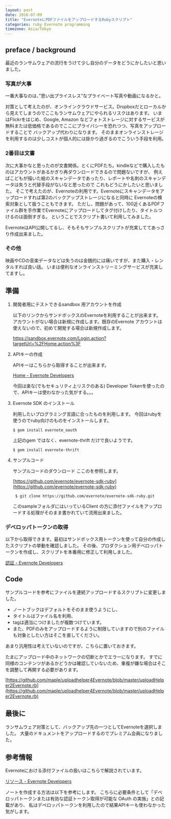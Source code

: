 ```yaml
---
layout: post
date: 2016-07-09
title: "EvernoteにPDFファイルをアップロードするRubyスクリプト"
categories: ruby Evernote programming
timezone: Asia/Tokyo
---
```


## preface / background

最近のランサムウェアの流行をうけて少し自分のデータをどうにかしたいと思いました。

### 写真が大事

一番大事なのは、”思い出プライスレス”なプライベート写真や動画になるかと。

対策として考えたのが、オンラインクラウドサービス。Dropboxだとローカルから見えてしまうのでここもランサムウェアにやられるリスクはあります。
いまはFlickrをはじめ、Google, Amazon などフォトストレージに対するサービスが無料または低価格であるのでここにプライバシーを恐れつつ、写真をアップロードすることで
バックアップ代わりになります。
そのままオンラインストレージを利用するのは少しコストが個人的には掛かり過ぎるのでこういう手段を利用。

### 2番目は文書

次に大事かなと思ったのが文書関係。とくにPDFたち。kindleなどで購入したものはアカウントがあるかぎり再ダウンロードできるので問題ないですが、
例えばこどもが描いた絵のスキャンデータであったり、レポートや名刺のスキャンデータは失うと代替手段がないなと思ったので
これもどうにかしたいと思いました。
そこで考えたのが、Evernoteの利用です。Evernoteにスキャンデータをアップロードすれば第2のバックアップストレージになると同時に
Evernoteの検索対象として扱うこともできます。
ただし、問題があって、100近くあるPDFファイル群を手作業でEvernoteにアップロードしてタグ付けしたり、タイトルつけるのは面倒すぎる。
ということでスクリプト書いて利用してみました。

EvernoteはAPI公開してるし、そもそもサンプルスクリプトが充実しててあっさり作成出来ました。

### その他

映画やCDの音楽データなどは失うのは金銭的には痛いですが、また購入・レンタルすれば良い話。
いまは便利なオンラインストリーミングサービスが充実してますし。


## 準備

1. 開発者用にテストできるsandbox 用アカウントを作成

    以下のリンクからサンドボックスのEvernoteを利用することが出来ます。
    アカウントがない場合は新規に作成します。既存のEvernote アカウントは使えないので、初めて開発する場合は新規作成します。

    https://sandbox.evernote.com/Login.action?targetUrl=%2FHome.action%3F

2. APIキーの作成

    APIキーはこちらから取得することが出来ます。

   [Home - Evernote Developers](https://dev.evernote.com/#apikey)

    今回は楽な(でもセキュリティ上リスクのある) Developer Tokenを使ったので、APIキーは使わなかった気がする。。。

3. Evernote SDK のインストール

    利用したいプログラミング言語に合ったものを利用します。
    今回はrubyを使うのでruby向けのものをインストールします。    

    ``` $ gem install evernote_oauth ```

    上記のgem ではなく、evernote-thrift だけで良いようです。     
     
    ``` $ gem install evernote-thrift ```    
    
4. サンプルコード

    サンプルコードのダウンロード
    ここのを参照します。

    [https://github.com/evernote/evernote-sdk-ruby](https://github.com/evernote/evernote-sdk-ruby)

    ``` $ git clone https://github.com/evernote/evernote-sdk-ruby.git```

    このsampleフォルダにはいっているClient の方に添付ファイルをアップロードする処理がそのまま書かれていて流用出来ました。


### デベロッパトークンの取得

以下から取得できます。最初はサンドボックス用トークンを使って自分の作成したスクリプトの挙動を確認しました。
その後、プロダクション用デベロッパトークンを作成し、スクリプトを本番用に修正して利用しました。

[認証 - Evernote Developers](https://dev.evernote.com/intl/jp/doc/articles/authentication.php#devtoken)


## Code

サンプルコードを参考にファイルを連続アップロードするスクリプトに変更しました。

* ノートブックはデフォルトをそのまま使うようにし、
* タイトルはファイル名を利用、
* tagは適当につけましたが複数つけています。
* また、PDFのみをアップロードするように制限していますので別のファイルも対象としたい方はそこを直してください。

あまり汎用性は考えていないのですが、こちらに置いておきます。

たまにアップロード中のネットワークの切断とかでエラーになります。
すでに同様のコンテンツがあるかどうかは確認していないため、重複が嫌な場合はそこを調整して再開する必要があります。


[https://github.com/maple/uploadhelper4Evernote/blob/master/uploadHelper2Evernote.rb](https://github.com/maple/uploadhelper4Evernote/blob/master/uploadHelper2Evernote.rb)

## 最後に

ランサムウェア対策として、バックアップ先の一つとしてEvernoteを選択しました。
大量のドキュメントをアップロードするのでプレミアム会員になりました。


## 参考情報

Evernoteにおける添付ファイルの扱いはこちらで解説されています。

[リソース - Evernote Developers](https://dev.evernote.com/intl/jp/doc/articles/resources.php)

ノートを作成する方法は以下を参考にします。
こちらに必要条件として「デベロッパトークンまたは有効な認証トークン取得が可能な OAuth の実施」との記載があり、
私はデベロッパトークンを利用したので結果APIキーも使わなかった気がします。






